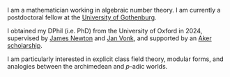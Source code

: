 I am a mathematician working in algebraic number theory. I am currently a postdoctoral fellow at the [University of Gothenburg](https://www.gu.se/en/mathematical-sciences).

I obtained my DPhil (i.e. PhD) from the University of Oxford in 2024, supervised by [James Newton](https://people.maths.ox.ac.uk/newton/) and [Jan Vonk](https://pub.math.leidenuniv.nl/~vonkjb/), and supported by an [Aker scholarship](https://www.akerscholarship.no). 

I am particularly interested in explicit class field theory, modular forms, and analogies between the archimedean and _p_-adic worlds.
